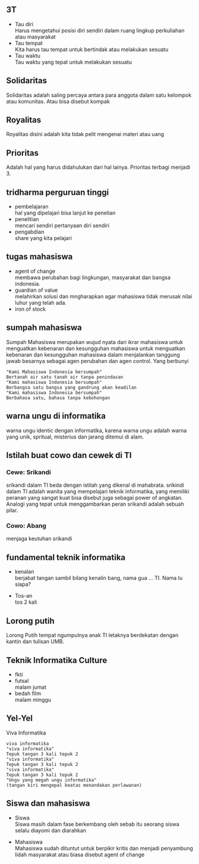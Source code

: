 ## 3T
- Tau diri<br />
  Harus mengetahui posisi diri sendiri dalam ruang lingkup perkuliahan atau masyarakat
- Tau tempat<br />
  Kita harus tau tempat untuk bertindak atau melakukan sesuatu
- Tau waktu<br />
  Tau waktu yang tepat untuk melakukan sesuatu

## Solidaritas
Solidaritas adalah saling percaya antara para anggota dalam satu kelompok
atau komunitas. Atau bisa disebut kompak

## Royalitas
Royalitas disini adalah kita tidak pelit mengenai materi atau uang

## Prioritas
Adalah hal yang harus didahulukan dari hal lainya.
Prioritas terbagi menjadi 3.

## tridharma perguruan tinggi
- pembelajaran<br />
hal yang dipelajari bisa lanjut ke penelian
- penelitian<br />
mencari sendiri pertanyaan diri sendiri
- pengabdian<br />
share yang kita pelajari

## tugas mahasiswa
- agent of change<br />
membawa perubahan bagi lingkungan, masyarakat dan bangsa indonesia.
- guardian of value<br />
melahirkan solusi dan mngharapkan agar mahasiswa tidak merusak nilai luhur yang telah ada.
- iron of stock<br />

## sumpah mahasiswa
Sumpah Mahasiswa merupakan wujud nyata dari ikrar mahasiswa untuk menguatkan kebenaran dan kesungguhan
mahasiswa untuk menguatkan kebenaran dan kesungguhan mahasiswa dalam menjalankan tanggung jawab besarnya
sebagai agen perubahan dan agen control. Yang berbunyi

```
"Kami Mahasiswa Indonesia bersumpah"
Bertanah air satu tanah air tanpa penindasan
"Kami mahasiswa Indonesia bersumpah"
Berbangsa satu bangsa yang gandrung akan keadilan
"Kami mahasiswa Indonesia bersumpah"
Berbahasa satu, bahasa tanpa kebohongan
```

## warna ungu di informatika
warna ungu identic dengan informatika, karena warna ungu 
adalah warna yang unik, spritual, misterius dan jarang ditemui di alam.

## Istilah buat cowo dan cewek di TI
### Cewe: Srikandi
srikandi dalam TI beda dengan istilah yang dikenal di mahabrata.
srikindi dalam TI adalah wanita yang mempelajari teknik informatika, yang memiliki peranan yang sangat kuat
bisa disebut juga sebagai power of angkatan. Analogi yang tepat untuk menggambarkan peran srikandi adalah sebuah
pilar.

### Cowo: Abang
menjaga keutuhan srikandi

## fundamental teknik informatika
- kenalan<br />
berjabat tangan sambil bilang
kenalin bang, nama gua ... TI. Nama lu siapa?

- Tos-an<br />
tos 2 kali

## Lorong putih
Lorong Putih tempat ngumpulnya anak TI letaknya berdekatan dengan kantin dan tulisan UMB.

## Teknik Informatika Culture
- fkti<br />
- futsal<br />
malam jumat<br />
- bedah film<br />
malam minggu

## Yel-Yel
Viva Informatika
```
viva informatika
"viva informatika"
Tepuk tangan 3 kali tepuk 2
"viva informatika"
Tepuk tangan 3 kali tepuk 2
"viva informatika"
Tepuk tangan 3 kali tepuk 2
"Ungu yang megah ungu informatika"
(tangan kiri mengepal keatas menandakan perlawanan)
```

## Siswa dan mahasiswa
- Siswa<br />
Siswa masih dalam fase berkembang oleh sebab itu seorang siswa selalu diayomi
dan diarahkan

- Mahasiswa<br />
Mahasiswa sudah dituntut untuk berpikir kritis dan menjadi penyambung lidah masyarakat atau biasa 
disebut agent of change
